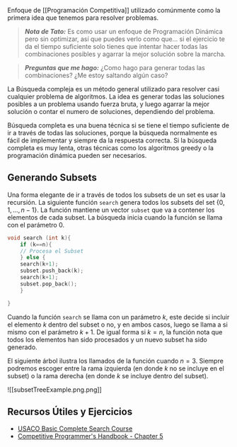 Enfoque de [[Programación Competitiva]] utilizado comúnmente como la primera idea que tenemos para resolver problemas.

>***Nota de Tato:*** Es como usar un enfoque de Programación Dinámica pero sin optimizar, así que puedes verlo como que... si el ejercicio te da el tiempo suficiente solo tienes que intentar hacer todas las combinaciones posibles y agarrar la mejor solución sobre la marcha.

>***Preguntas que me hago:***
>¿Como hago para generar todas las combinaciones?
>¿Me estoy saltando algún caso?

La Búsqueda compleja es un método general utilizado para resolver casi cualquier problema de algoritmos. La idea es generar todas las soluciones posibles a un problema usando fuerza bruta, y luego agarrar la mejor solución o contar el numero de soluciones, dependiendo del problema. 

Búsqueda completa es una buena técnica si se tiene el tiempo suficiente de ir a través de todas las soluciones, porque la búsqueda normalmente es fácil de implementar y siempre da la respuesta correcta. Si la búsqueda completa es muy lenta, otras técnicas como los algoritmos greedy o la programación dinámica pueden ser necesarios.

## Generando Subsets
Una forma elegante de ir a través de todos los subsets de un set es usar la recursión. La siguiente función `search` genera todos los subsets del set {$0,1,...,n-1$}. La función mantiene un vector `subset` que va a contener los elementos de cada subset. La búsqueda inicia cuando la función se llama con el parámetro 0.


```cpp
void search (int k){
	if (k==n){
	// Procesa el Subset
	} else {
	search(k+1);
	subset.push_back(k);
	search(k+1);
	subset.pop_back();
	}

}
```

Cuando la función `search` se llama con un parámetro $k$, este decide si incluir el elemento $k$ dentro del subset o no, y en ambos casos, luego se llama a si mismo con el parámetro $k+1$. De igual forma si $k = n$, la función nota que todos los elementos han sido procesados y un nuevo subset ha sido generado.

El siguiente árbol ilustra los llamados de la función cuando $n = 3$. Siempre podremos escoger entre la rama izquierda (en donde $k$ no se incluye en el subset) o la rama derecha (en donde $k$ se incluye dentro del subset).

![[subsetTreeExample.png.png]]

## Recursos Útiles y Ejercicios

- [USACO Basic Complete Search Course](https://usaco.guide/bronze/intro-complete)
- [Competitive Programmer's Handbook - Chapter 5](https://usaco.guide/CPH.pdf)
